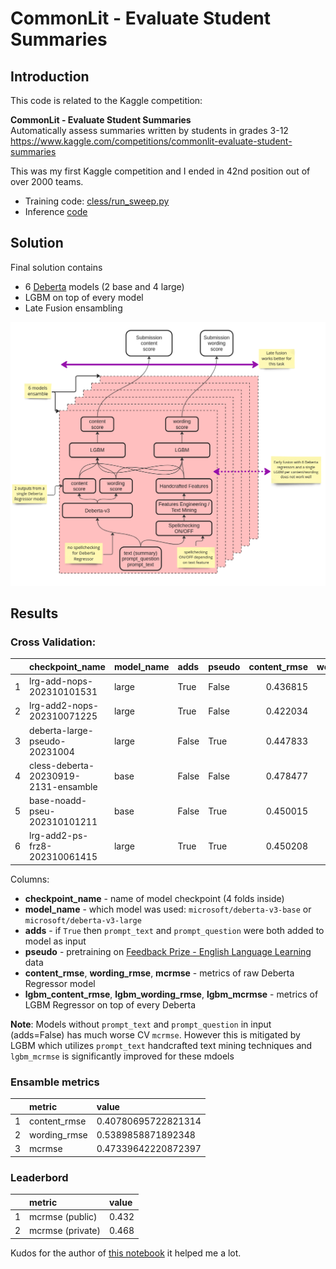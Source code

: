 # CommonLit - Evaluate Student Summaries

## Introduction


This code is related to the Kaggle competition:  

**CommonLit - Evaluate Student Summaries**   
Automatically assess summaries written by students in grades 3-12  
https://www.kaggle.com/competitions/commonlit-evaluate-student-summaries

This was my first Kaggle competition and I ended in 42nd position out of over 2000 teams.

* Training code: [cless/run_sweep.py](https://github.com/Lukasz-Cesarski/cless/blob/main/cless/run_sweep.py)  
* Inference [code](https://www.kaggle.com/code/luki493/lgbm-ensamble-iter-e6-open)

## Solution

Final solution contains
* 6 [Deberta](https://huggingface.co/docs/transformers/model_doc/deberta) models (2 base and 4 large)
* LGBM on top of every model 
* Late Fusion ensambling


![Solution](./solution.png "Solution")


## Results

### Cross Validation:

|    | checkpoint_name                      | model_name   | adds   | pseudo |   content_rmse |   wording_rmse |   mcrmse |   lgbm_content_rmse |   lgbm_wording_rmse |   lgbm_mcrmse |
|---:|:-------------------------------------|:-------------|:-------|:-------|---------------:|---------------:|---------:|--------------------:|--------------------:|--------------:|
|  1 | lrg-add-nops-202310101531            | large        | True   | False  |       0.436815 |       0.563804 | 0.500309 |            0.416913 |            0.547992 |      0.482452 |
|  2 | lrg-add2-nops-202310071225           | large        | True   | False  |       0.422034 |       0.557535 | 0.489785 |            0.422094 |            0.552657 |      0.487376 |
|  3 | deberta-large-pseudo-20231004        | large        | False  | True   |       0.447833 |       0.599299 | 0.523566 |            0.431393 |            0.559015 |      0.495204 |
|  4 | cless-deberta-20230919-2131-ensamble | base         | False  | False  |       0.478477 |       0.6168   | 0.547638 |            0.436959 |            0.556711 |      0.496835 |
|  5 | base-noadd-pseu-202310101211         | base         | False  | True   |       0.450015 |       0.631051 | 0.540533 |            0.426784 |            0.570818 |      0.498801 |
|  6 | lrg-add2-ps-frz8-202310061415        | large        | True   | True   |       0.450208 |       0.574412 | 0.51231  |            0.439451 |            0.563622 |      0.501536 |

Columns:
* **checkpoint_name** - name of model checkpoint (4 folds inside) 
* **model_name** - which model was used: `microsoft/deberta-v3-base` or `microsoft/deberta-v3-large`
* **adds** - if `True` then `prompt_text` and `prompt_question` were both added to model as input
* **pseudo** - pretraining on [Feedback Prize - English Language Learning](https://www.kaggle.com/competitions/feedback-prize-english-language-learning/data) data
* **content_rmse**, **wording_rmse**, **mcrmse** - metrics of raw Deberta Regressor model 
* **lgbm_content_rmse**, **lgbm_wording_rmse**, **lgbm_mcrmse** - metrics of LGBM Regressor on top of every Deberta


**Note**: Models without `prompt_text` and `prompt_question` in input (adds=False) has much worse CV `mcrmse`. 
However this is mitigated by LGBM which utilizes `prompt_text` handcrafted text mining techniques and `lgbm_mcrmse` 
is significantly improved for these mdoels

### Ensamble metrics

|   | metric                    | value |
|--:|:--------------------------|:------|
| 1 | content_rmse | 0.40780695722821314 | 
| 2 | wording_rmse | 0.5389858871892348 | 
| 3 | mcrmse | 0.47339642220872397 | 

### Leaderbord

|   | metric           | value |
|--:|:-----------------|:------|
| 1 | mcrmse (public)  | 0.432 | 
| 2 | mcrmse (private) | 0.468 |

Kudos for the author of [this notebook](https://www.kaggle.com/code/tsunotsuno/updated-debertav3-lgbm-with-spell-autocorrect) it helped me a lot.
